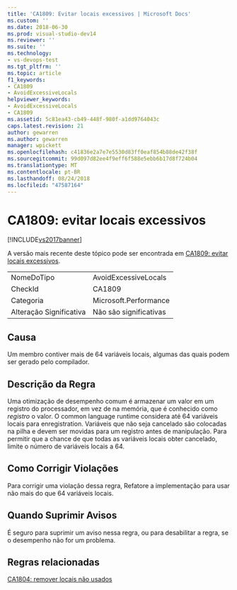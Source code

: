 ```yaml
---
title: 'CA1809: Evitar locais excessivos | Microsoft Docs'
ms.custom: ''
ms.date: 2018-06-30
ms.prod: visual-studio-dev14
ms.reviewer: ''
ms.suite: ''
ms.technology:
- vs-devops-test
ms.tgt_pltfrm: ''
ms.topic: article
f1_keywords:
- CA1809
- AvoidExcessiveLocals
helpviewer_keywords:
- AvoidExcessiveLocals
- CA1809
ms.assetid: 5c81ea43-cb49-448f-980f-a1dd9764043c
caps.latest.revision: 21
author: gewarren
ms.author: gewarren
manager: wpickett
ms.openlocfilehash: c41836e2a7e7e5530d83ff0eaf854b88de42f38f
ms.sourcegitcommit: 99d097d82ee4f9eff6f588e5ebb6b17d8f724b04
ms.translationtype: MT
ms.contentlocale: pt-BR
ms.lasthandoff: 08/24/2018
ms.locfileid: "47587164"
---
```

# <a name="ca1809-avoid-excessive-locals"></a>CA1809: evitar locais excessivos
[!INCLUDE[vs2017banner](../includes/vs2017banner.md)]

A versão mais recente deste tópico pode ser encontrada em [CA1809: evitar locais excessivos](https://docs.microsoft.com/visualstudio/code-quality/ca1809-avoid-excessive-locals).

|||
|-|-|
|NomeDoTipo|AvoidExcessiveLocals|
|CheckId|CA1809|
|Categoria|Microsoft.Performance|
|Alteração Significativa|Não são significativas|

## <a name="cause"></a>Causa
 Um membro contiver mais de 64 variáveis locais, algumas das quais podem ser gerado pelo compilador.

## <a name="rule-description"></a>Descrição da Regra
 Uma otimização de desempenho comum é armazenar um valor em um registro do processador, em vez de na memória, que é conhecido como *registro* o valor. O common language runtime considera até 64 variáveis locais para enregistration. Variáveis que não seja cancelado são colocadas na pilha e devem ser movidas para um registro antes de manipulação. Para permitir que a chance de que todas as variáveis locais obter cancelado, limite o número de variáveis locais a 64.

## <a name="how-to-fix-violations"></a>Como Corrigir Violações
 Para corrigir uma violação dessa regra, Refatore a implementação para usar não mais do que 64 variáveis locais.

## <a name="when-to-suppress-warnings"></a>Quando Suprimir Avisos
 É seguro para suprimir um aviso nessa regra, ou para desabilitar a regra, se o desempenho não for um problema.

## <a name="related-rules"></a>Regras relacionadas
 [CA1804: remover locais não usados](../code-quality/ca1804-remove-unused-locals.md)



